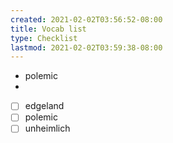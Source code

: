 ```yaml
---
created: 2021-02-02T03:56:52-08:00
title: Vocab list
type: Checklist
lastmod: 2021-02-02T03:59:38-08:00
---
```


- polemic
-
- [ ] edgeland
- [ ] polemic
- [ ] unheimlich